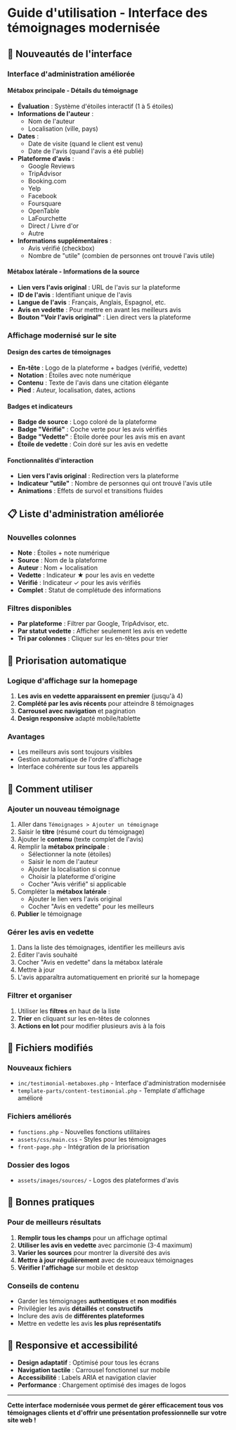 # Guide d'utilisation - Interface des témoignages modernisée

## 🎯 Nouveautés de l'interface

### **Interface d'administration améliorée**

#### **Métabox principale - Détails du témoignage**
- **Évaluation** : Système d'étoiles interactif (1 à 5 étoiles)
- **Informations de l'auteur** :
  - Nom de l'auteur
  - Localisation (ville, pays)
- **Dates** :
  - Date de visite (quand le client est venu)
  - Date de l'avis (quand l'avis a été publié)
- **Plateforme d'avis** : 
  - Google Reviews
  - TripAdvisor
  - Booking.com
  - Yelp
  - Facebook
  - Foursquare
  - OpenTable
  - LaFourchette
  - Direct / Livre d'or
  - Autre
- **Informations supplémentaires** :
  - Avis vérifié (checkbox)
  - Nombre de "utile" (combien de personnes ont trouvé l'avis utile)

#### **Métabox latérale - Informations de la source**
- **Lien vers l'avis original** : URL de l'avis sur la plateforme
- **ID de l'avis** : Identifiant unique de l'avis
- **Langue de l'avis** : Français, Anglais, Espagnol, etc.
- **Avis en vedette** : Pour mettre en avant les meilleurs avis
- **Bouton "Voir l'avis original"** : Lien direct vers la plateforme

### **Affichage modernisé sur le site**

#### **Design des cartes de témoignages**
- **En-tête** : Logo de la plateforme + badges (vérifié, vedette)
- **Notation** : Étoiles avec note numérique
- **Contenu** : Texte de l'avis dans une citation élégante
- **Pied** : Auteur, localisation, dates, actions

#### **Badges et indicateurs**
- **Badge de source** : Logo coloré de la plateforme
- **Badge "Vérifié"** : Coche verte pour les avis vérifiés
- **Badge "Vedette"** : Étoile dorée pour les avis mis en avant
- **Étoile de vedette** : Coin doré sur les avis en vedette

#### **Fonctionnalités d'interaction**
- **Lien vers l'avis original** : Redirection vers la plateforme
- **Indicateur "utile"** : Nombre de personnes qui ont trouvé l'avis utile
- **Animations** : Effets de survol et transitions fluides

## 📋 Liste d'administration améliorée

### **Nouvelles colonnes**
- **Note** : Étoiles + note numérique
- **Source** : Nom de la plateforme
- **Auteur** : Nom + localisation
- **Vedette** : Indicateur ★ pour les avis en vedette
- **Vérifié** : Indicateur ✓ pour les avis vérifiés
- **Complet** : Statut de complétude des informations

### **Filtres disponibles**
- **Par plateforme** : Filtrer par Google, TripAdvisor, etc.
- **Par statut vedette** : Afficher seulement les avis en vedette
- **Tri par colonnes** : Cliquer sur les en-têtes pour trier

## 🎨 Priorisation automatique

### **Logique d'affichage sur la homepage**
1. **Les avis en vedette apparaissent en premier** (jusqu'à 4)
2. **Complété par les avis récents** pour atteindre 8 témoignages
3. **Carrousel avec navigation** et pagination
4. **Design responsive** adapté mobile/tablette

### **Avantages**
- Les meilleurs avis sont toujours visibles
- Gestion automatique de l'ordre d'affichage
- Interface cohérente sur tous les appareils

## 🚀 Comment utiliser

### **Ajouter un nouveau témoignage**
1. Aller dans `Témoignages > Ajouter un témoignage`
2. Saisir le **titre** (résumé court du témoignage)
3. Ajouter le **contenu** (texte complet de l'avis)
4. Remplir la **métabox principale** :
   - Sélectionner la note (étoiles)
   - Saisir le nom de l'auteur
   - Ajouter la localisation si connue
   - Choisir la plateforme d'origine
   - Cocher "Avis vérifié" si applicable
5. Compléter la **métabox latérale** :
   - Ajouter le lien vers l'avis original
   - Cocher "Avis en vedette" pour les meilleurs
6. **Publier** le témoignage

### **Gérer les avis en vedette**
1. Dans la liste des témoignages, identifier les meilleurs avis
2. Éditer l'avis souhaité
3. Cocher "Avis en vedette" dans la métabox latérale
4. Mettre à jour
5. L'avis apparaîtra automatiquement en priorité sur la homepage

### **Filtrer et organiser**
1. Utiliser les **filtres** en haut de la liste
2. **Trier** en cliquant sur les en-têtes de colonnes
3. **Actions en lot** pour modifier plusieurs avis à la fois

## 📁 Fichiers modifiés

### **Nouveaux fichiers**
- `inc/testimonial-metaboxes.php` - Interface d'administration modernisée
- `template-parts/content-testimonial.php` - Template d'affichage amélioré

### **Fichiers améliorés**
- `functions.php` - Nouvelles fonctions utilitaires
- `assets/css/main.css` - Styles pour les témoignages
- `front-page.php` - Intégration de la priorisation

### **Dossier des logos**
- `assets/images/sources/` - Logos des plateformes d'avis

## 🎯 Bonnes pratiques

### **Pour de meilleurs résultats**
1. **Remplir tous les champs** pour un affichage optimal
2. **Utiliser les avis en vedette** avec parcimonie (3-4 maximum)
3. **Varier les sources** pour montrer la diversité des avis
4. **Mettre à jour régulièrement** avec de nouveaux témoignages
5. **Vérifier l'affichage** sur mobile et desktop

### **Conseils de contenu**
- Garder les témoignages **authentiques** et **non modifiés**
- Privilégier les avis **détaillés** et **constructifs**
- Inclure des avis de **différentes plateformes**
- Mettre en vedette les avis **les plus représentatifs**

## 📱 Responsive et accessibilité

- **Design adaptatif** : Optimisé pour tous les écrans
- **Navigation tactile** : Carrousel fonctionnel sur mobile
- **Accessibilité** : Labels ARIA et navigation clavier
- **Performance** : Chargement optimisé des images de logos

---

**Cette interface modernisée vous permet de gérer efficacement tous vos témoignages clients et d'offrir une présentation professionnelle sur votre site web !** 